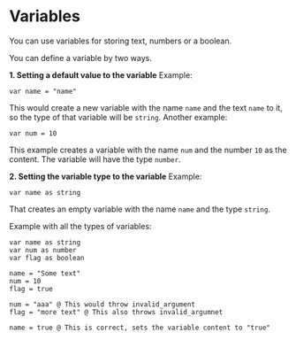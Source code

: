 # Variables
You can use variables for storing text, numbers or a boolean.

You can define a variable by two ways.

**1. Setting a default value to the variable**
 Example:
```
var name = "name"
```
This would create a new variable with the name `name` and the text `name` to it, so the type of that variable will be `string`. 
Another example:

```
var num = 10
```
This example creates a variable with the name `num` and the number `10` as the content. The variable will have the type `number`.

**2. Setting the variable type to the variable**
Example:
```
var name as string
```
That creates an empty variable with the name `name` and the type `string`.

Example with all the types of variables:

```
var name as string
var num as number
var flag as boolean

name = "Some text"
num = 10
flag = true

num = "aaa" @ This would throw invalid_argument
flag = "more text" @ This also throws invalid_argumnet

name = true @ This is correct, sets the variable content to "true"
```